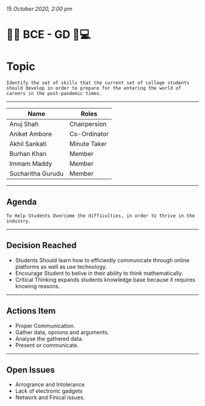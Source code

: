 _15 October 2020, 2:00 pm_
# 👨‍💻 BCE - GD 👨💻

# Topic
```Identify the set of skills that the current set of college students should develop in order to prepare for the entering the world of careers in the post-pandemic times.```

---

|Name| Roles |
| --- | --- |
| Anuj Shah | Chairpersion |
| Aniket Ambore | Co-Ordinator |
| Akhil Sankati | Minute Taker |
| Burhan Khan | Member |
| Immam Maddy | Member |
| Sucharitha Gurudu | Member |

---

## Agenda
```To Help Students Overcome the difficulties, in order to thrive in the industry.```

---

## Decision Reached
- Students Should learn how to efficiently communicate through online platforms as well as use technology.
- Encourage Student to belive in their ability to think mathematically.
- Critical Thinking expands students knowledge base because it requires knowing reasons.

---

## Actions Item
- Proper Communication.
- Gather data, opnions and arguments.
- Analyse the gathered data.
- Present or communicate.

---

## Open Issues
- Arrogrance and Intolerance
- Lack of electronic gadgets
- Network and Finical issues.
